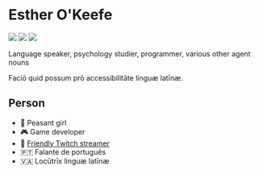 # Esther O'Keefe
![](https://img.shields.io/badge/👑-Nim-FFE220)
![](https://img.shields.io/badge/🏺-Lingua%20Latīna-B57EDC)
![](https://img.shields.io/badge/🔐-Ada-02f88c)

Language speaker, psychology studier, programmer, various other agent nouns

Faciō quid possum prō accessibilitāte linguæ latīnæ.

## Person
 * 🌳 Peasant girl
 * 🎮 Game developer
 * 🎥 [Friendly Twitch streamer](https://twitch.tv/esthermations)
 * 🇵🇹 Falante de português
 * 🇻🇦 Locūtrīx linguæ latīnæ 
